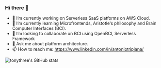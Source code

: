 ### Hi there 👋
- 🔭 I’m currently working on Serverless SaaS platforms on AWS Cloud.
- 🌱 I’m currently learning Microfrontends, Aristotle's philosophy and Brain Computer Interfaces (BCI).
- 👯 I’m looking to collaborate on BCI using OpenBCI, Serverless Framework
- 💬 Ask me about platform architecture.
- 📫 How to reach me: https://www.linkedin.com/in/antoniotripiana/
<!--
**tonythree/tonythree** is a ✨ _special_ ✨ repository because its `README.md` (this file) appears on your GitHub profile.

Here are some ideas to get you started:

- 🔭 I’m currently working on ...
- 🌱 I’m currently learning ...
- 👯 I’m looking to collaborate on ...
- 🤔 I’m looking for help with ...
- 💬 Ask me about ...
- 📫 How to reach me: ...
- 😄 Pronouns: ...
- ⚡ Fun fact: ...
-->

![tonythree's GitHub stats](https://github-readme-stats.vercel.app/api?username=tonythree&count_private=true&show_icons=true&hide=stars,issues)
